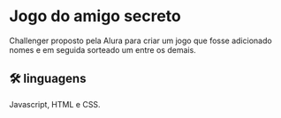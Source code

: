 
# Jogo do amigo secreto

Challenger proposto pela Alura para criar um jogo que fosse adicionado nomes e em seguida sorteado um entre os demais.


## 🛠 linguagens
Javascript, HTML e CSS.
